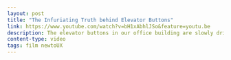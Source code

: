 ```yaml
---
layout: post
title: "The Infuriating Truth behind Elevator Buttons"
link: https://www.youtube.com/watch?v=bH1xAbhlJSo&feature=youtu.be
description: The elevator buttons in our office building are slowly driving us all insane. We dropped everything to figure out what was going on and a little science happened along the way.
content-type: video
tags: film newtoUX
---
```

